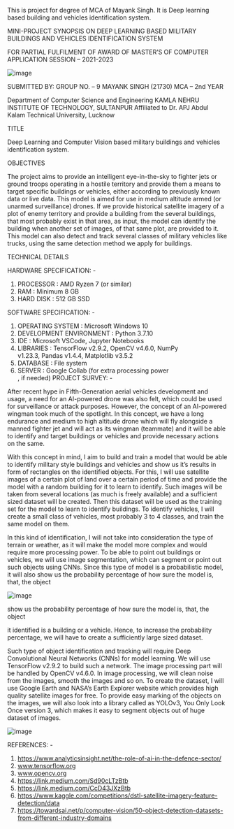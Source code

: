This is project for degree of MCA of Mayank Singh. It is Deep learning based building and vehicles identification system. 


MINI-PROJECT SYNOPSIS
ON
DEEP LEARNING BASED MILITARY BUILDINGS AND VEHICLES IDENTIFICATION SYSTEM

FOR PARTIAL FULFILMENT OF AWARD OF
MASTER’S OF COMPUTER APPLICATION
SESSION – 2021-2023

![image](https://user-images.githubusercontent.com/63134916/200489610-d39494e1-c2a8-4394-870f-1f3b8cf84e72.png)

SUBMITTED BY:
GROUP NO. – 9
MAYANK SINGH (21730)
MCA – 2nd YEAR




Department of Computer Science and Engineering
KAMLA NEHRU INSTITUTE OF TECHNOLOGY, SULTANPUR
Affiliated to Dr. APJ Abdul Kalam Technical University, Lucknow
 

TITLE

Deep Learning and Computer Vision based military buildings and vehicles identification system.

OBJECTIVES

The project aims to provide an intelligent eye-in-the-sky to fighter jets or ground troops operating in a hostile territory and provide them a means to target specific buildings or vehicles, either according to previously known data or live data. This model is aimed for use in medium altitude armed (or unarmed surveillance) drones. If we provide historical satellite imagery of a plot of enemy territory and provide a building from the several buildings, that most probably exist in that area, as input, the model can identify the building when another set of images, of that same plot, are provided to it. This model can also detect and track several classes of military vehicles like trucks, using the same detection method we apply for buildings.

TECHNICAL DETAILS

HARDWARE SPECIFICATION: -

1.	PROCESSOR   :   AMD Ryzen 7 (or similar) 
2.	RAM         :   Minimum 8 GB
3.	HARD DISK   :   512 GB SSD

SOFTWARE SPECIFICATION: -

   1. OPERATING SYSTEM        :  Microsoft Windows 10
   2. DEVELOPMENT ENVIRONMENT :  Python 3.7.10
   3. IDE                     :  Microsoft VSCode, Jupyter Notebooks
   4. LIBRARIES               :  TensorFlow v2.9.2, OpenCV v4.6.0, NumPy     
                                 v1.23.3, Pandas v1.4.4, Matplotlib v3.5.2
   5. DATABASE                :  File system
   6. SERVER                  :  Google Collab (for extra processing power     
                                  , if needed)
PROJECT SURVEY: -

After recent hype in Fifth-Generation aerial vehicles development and usage, a need for an AI-powered drone was also felt, which could be used for surveillance or attack purposes. However, the concept of an AI-powered wingman took much of the spotlight. In this concept, we have a long endurance and medium to high altitude drone which will fly alongside a manned fighter jet and will act as its wingman (teammate) and it will be able to identify and target buildings or vehicles and provide necessary actions on the same. 

With this concept in mind, I aim to build and train a model that would be able to identify military style buildings and vehicles and show us it’s results in form of rectangles on the identified objects. For this, I will use satellite images of a certain plot of land over a certain period of time and provide the model with a random building for it to learn to identify. Such images will be taken from several locations (as much is freely available) and a sufficient sized dataset will be created. Then this dataset will be used as the training set for the model to learn to identify buildings. To identify vehicles, I will create a small class of vehicles, most probably 3 to 4 classes, and train the same model on them. 

In this kind of identification, I will not take into consideration the type of terrain or weather, as it will make the model more complex and would require more processing power. To be able to point out buildings or vehicles, we will use image segmentation, which can segment or point out such objects using CNNs. Since this type of model is a probabilistic model, it will also show us the probability percentage of how sure the model is, that, the object 


![image](https://user-images.githubusercontent.com/63134916/200489660-cd3f4cf2-1c2e-441e-aefb-960ee4c03c4a.png)


show us the probability percentage of how sure the model is, that, the object 

it identified is a building or a vehicle. Hence, to increase the probability percentage, we will have to create a sufficiently large sized dataset.

Such type of object identification and tracking will require Deep Convolutional Neural Networks (CNNs) for model learning. We will use TensorFlow v2.9.2 to build such a network. The image processing part will be handled by OpenCV v4.6.0. In image processing, we will clean noise from the images, smooth the images and so on. To create the dataset, I will use Google Earth and NASA’s Earth Explorer website which provides high quality satellite images for free. To provide easy marking of the objects on the images, we will also look into a library called as YOLOv3, You Only Look Once version 3, which makes it easy to segment objects out of huge dataset of images.


![image](https://user-images.githubusercontent.com/63134916/200489705-e704a464-633a-4352-9dc7-cfd598134173.png)


REFERENCES: -

1. https://www.analyticsinsight.net/the-role-of-ai-in-the-defence-sector/ 
2. www.tensorflow.org
3. www.opencv.org 
4. https://link.medium.com/Sd90cLTzBtb 
5. https://link.medium.com/CcD43JXzBtb 
6. https://www.kaggle.com/competitions/dstl-satellite-imagery-feature-detection/data 
7. https://towardsai.net/p/computer-vision/50-object-detection-datasets-from-different-industry-domains
